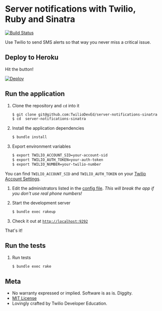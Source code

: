 # Server notifications with Twilio, Ruby and Sinatra

[![Build Status](https://travis-ci.org/TwilioDevEd/server-notifications-sinatra.svg?branch=master)](https://travis-ci.org/TwilioDevEd/server-notifications-sinatra)

Use Twilio to send SMS alerts so that way you never miss a critical issue.

## Deploy to Heroku

Hit the button!

[![Deploy](https://www.herokucdn.com/deploy/button.png)](https://heroku.com/deploy)

## Run the application

1. Clone the repository and `cd` into it

   ```bash
   $ git clone git@github.com:TwilioDevEd/server-notifications-sinatra.git
   $ cd  server-notifications-sinatra
   ```

1. Install the application dependencies

    ```bash
    $ bundle install
    ```

1. Export environment variables

    ```bash
    $ export TWILIO_ACCOUNT_SID=your-account-sid
    $ export TWILIO_AUTH_TOKEN=your-auth-token
    $ export TWILIO_NUMBER=your-twilio-number
    ```

  You can find `TWILIO_ACCOUNT_SID` and `TWILIO_AUTH_TOKEN` on your
  [Twilio Account Settings](https://www.twilio.com/user/account/settings).

1. Edit the administrators listed in the [config file](config/administrators.yml). _This will break the app if you don't use real phone numbers!_

1. Start the development server

    ```bash
    $ bundle exec rakeup
    ```

1. Check it out at [`http://localhost:9292`](http://localhost:9292)

That's it!

## Run the tests

1. Run tests

    ```bash
    $ bundle exec rake
    ```

## Meta

* No warranty expressed or implied. Software is as is. Diggity.
* [MIT License](http://www.opensource.org/licenses/mit-license.html)
* Lovingly crafted by Twilio Developer Education.
